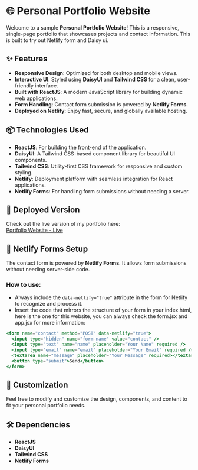 # 🌐 Personal Portfolio Website

Welcome to a sample **Personal Portfolio Website**! This is a responsive, single-page portfolio that showcases projects and contact information. This is built to try out Netlify form and Daisy ui.

## ✨ Features

- **Responsive Design**: Optimized for both desktop and mobile views.
- **Interactive UI**: Styled using **DaisyUI** and **Tailwind CSS** for a clean, user-friendly interface.
- **Built with ReactJS**: A modern JavaScript library for building dynamic web applications.
- **Form Handling**: Contact form submission is powered by **Netlify Forms**.
- **Deployed on Netlify**: Enjoy fast, secure, and globally available hosting.

## 📦 Technologies Used

- **ReactJS**: For building the front-end of the application.
- **DaisyUI**: A Tailwind CSS-based component library for beautiful UI components.
- **Tailwind CSS**: Utility-first CSS framework for responsive and custom styling.
- **Netlify**: Deployment platform with seamless integration for React applications.
- **Netlify Forms**: For handling form submissions without needing a server.

## 🚀 Deployed Version

Check out the live version of my portfolio here:  
[Portfolio Website - Live](https://daisyuiweb.netlify.app)  


## 📨 Netlify Forms Setup

The contact form is powered by **Netlify Forms**. It allows form submissions without needing server-side code.

### How to use:
- Always include the `data-netlify="true"` attribute in the form for Netlify to recognize and process it.
- Insert the code that mirrors the structure of your form in your index.html, here is the one for this website, you can always check the form.jsx and app.jsx for more information:

```jsx
<form name="contact" method="POST" data-netlify="true">
  <input type="hidden" name="form-name" value="contact" />
  <input type="text" name="name" placeholder="Your Name" required />
  <input type="email" name="email" placeholder="Your Email" required />
  <textarea name="message" placeholder="Your Message" required></textarea>
  <button type="submit">Send</button>
</form>
```

## 🎨 Customization

Feel free to modify and customize the design, components, and content to fit your personal portfolio needs.

## 🛠️ Dependencies

- **ReactJS**
- **DaisyUI**
- **Tailwind CSS**
- **Netlify Forms**

